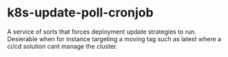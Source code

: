 # k8s-update-poll-cronjob
A service of sorts that forces deployment update strategies to run. Desierable when for instance targeting a moving tag such as latest where a ci/cd solution cant manage the cluster.
